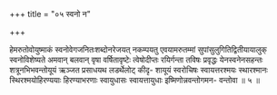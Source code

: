 +++
title = "०५ स्वनो न"

+++

हेमरुतोवोयुष्माकं स्वनोवेगजनितःशब्दोनरेजयत् नकम्पयतु एवयामरुतम्मां सुपांसुलुगितिद्वितीयायालुक् स्वनोविशेष्यते अमवान् बलवान् वृषा वर्षितावृष्टेः त्वेषोदीप्तः रयिर्गन्ता तविषः प्रवृद्धः येनस्वनेनसहन्तः शत्रूनभिभवन्तोयूयं ऋञ्जत प्रसाधयथ लडर्थेलोट् कीदृ- शायूयं स्वरोचिषः स्वायत्तरश्मयः स्थारश्मानः स्थिरश्मयोहिरण्ययाः हिरण्याभरणाः स्वायुधासः स्वायत्तायुधाः इष्मिणोन्नवन्तोगमन- वन्तोवा ॥ ५ ॥